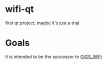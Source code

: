 # wifi-qt
first qt project, maybe it's just a trial

# Goals
It is intended to be the successor to [GiGS_WiFi](https://github.com/gaurav712/GiGS_Wifi)
